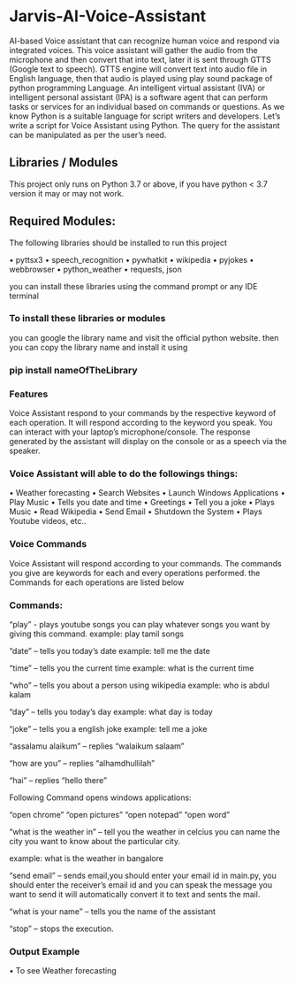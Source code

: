 # Jarvis-AI-Voice-Assistant

AI-based Voice assistant that can recognize human voice and respond via integrated
voices. This voice assistant will gather the audio from the microphone and then
convert that into text, later it is sent through GTTS (Google text to speech). GTTS
engine will convert text into audio file in English language, then that audio is played
using play sound package of python programming Language. An intelligent virtual
assistant (IVA) or intelligent personal assistant (IPA) is a software agent that can perform
tasks or services for an individual based on commands or questions. As we know Python
is a suitable language for script writers and developers. Let’s write a script for Voice
Assistant using Python. The query for the assistant can be manipulated as per the user’s
need.


## Libraries / Modules
This project only runs on Python 3.7 or above, if you have python < 3.7 version it may or may not work.

## Required Modules:
The following libraries should be installed to run this project

• pyttsx3
• speech_recognition
• pywhatkit
• wikipedia
• pyjokes
• webbrowser
• python_weather
• requests, json

you can install these libraries using the command prompt or any IDE terminal

### To install these libraries or modules
you can google the library name and visit the official python website. then you can copy
the library name and install it using 
### pip install nameOfTheLibrary




### Features

Voice Assistant respond to your commands by the respective keyword of each
operation. It will respond according to the keyword you speak. You can interact with your
laptop’s microphone/console. The response generated by the assistant will display on the
console or as a speech via the speaker.

### Voice Assistant will able to do the followings things:
• Weather forecasting
• Search Websites
• Launch Windows Applications
• Play Music
• Tells you date and time
• Greetings
• Tell you a joke
• Plays Music
• Read Wikipedia
• Send Email
• Shutdown the System
• Plays Youtube videos, etc..



### Voice Commands

Voice Assistant will respond according to your commands. The commands you give
are keywords for each and every operations performed. the Commands for each
operations are listed below

### Commands:
“play” - plays youtube songs you can play whatever songs you want by giving this
command.
example: play tamil songs

“date” – tells you today’s date
example: tell me the date

“time” – tells you the current time
example: what is the current time

“who” – tells you about a person using wikipedia
example: who is abdul kalam

“day” – tells you today’s day
example: what day is today

“joke” – tells you a english joke
example: tell me a joke

“assalamu alaikum” – replies “walaikum salaam”

“how are you” – replies “alhamdhullilah”

“hai” – replies “hello there”

Following Command opens windows applications:

“open chrome”
“open pictures”
“open notepad”
“open word”

“what is the weather in” – tell you the weather in celcius you can name the city you want
to know about the particular city.

example: what is the weather in bangalore


“send email” – sends email,you should enter your email id in main.py, you should enter the receiver’s email id and you can speak
the message you want to send it will automatically convert it to text and sents the mail.

“what is your name” – tells you the name of the assistant

“stop” – stops the execution.



### Output Example

• To see Weather forecasting
